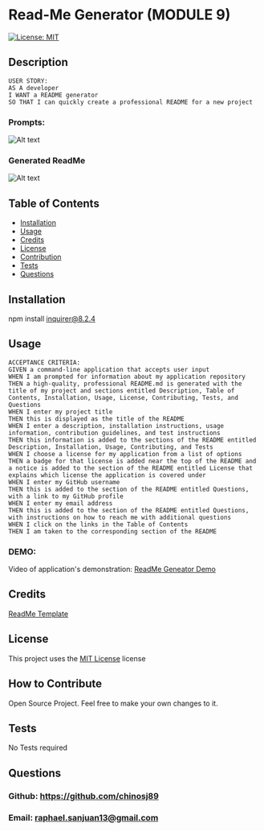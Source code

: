 
  # Read-Me Generator (MODULE 9)

  [![License: MIT](https://img.shields.io/badge/License-MIT-yellow.svg)](https://opensource.org/licenses/MIT)


  ## Description
  ```
  USER STORY:
  AS A developer
  I WANT a README generator
  SO THAT I can quickly create a professional README for a new project
  ```
  ### Prompts: 
  ![Alt text](image-1.png)
  ### Generated ReadMe
  ![Alt text](image.png)
  
  ## Table of Contents
  - [Installation](#installation)
  - [Usage](#usage)
  - [Credits](#credits)
  - [License](#license)
  - [Contribution](#how-to-contribute)
  - [Tests](#tests)
  - [Questions](#questions)
  
  ## Installation
  npm install inquirer@8.2.4
  
  ## Usage 
  ```
  ACCEPTANCE CRITERIA: 
  GIVEN a command-line application that accepts user input
WHEN I am prompted for information about my application repository
THEN a high-quality, professional README.md is generated with the title of my project and sections entitled Description, Table of Contents, Installation, Usage, License, Contributing, Tests, and Questions
WHEN I enter my project title
THEN this is displayed as the title of the README
WHEN I enter a description, installation instructions, usage information, contribution guidelines, and test instructions
THEN this information is added to the sections of the README entitled Description, Installation, Usage, Contributing, and Tests
WHEN I choose a license for my application from a list of options
THEN a badge for that license is added near the top of the README and a notice is added to the section of the README entitled License that explains which license the application is covered under
WHEN I enter my GitHub username
THEN this is added to the section of the README entitled Questions, with a link to my GitHub profile
WHEN I enter my email address
THEN this is added to the section of the README entitled Questions, with instructions on how to reach me with additional questions
WHEN I click on the links in the Table of Contents
THEN I am taken to the corresponding section of the README
  ```
  ### DEMO: 
 Video of application's demonstration: [ReadMe Geneator Demo](https://drive.google.com/file/d/14TMtnMRv3agJQGkVPHaVv334sqwMk9IV/view)
  
  ## Credits
  [ReadMe Template](https://coding-boot-camp.github.io/full-stack/github/professional-readme-guide)
  
  ## License
  This project uses the [MIT License](https://opensource.org/licenses/MIT) license
  
  ## How to Contribute
  Open Source Project. Feel free to make your own changes to it.
  
  ## Tests
  No Tests required
  
  ## Questions
  ### Github: https://github.com/chinosj89
  ### Email: raphael.sanjuan13@gmail.com
  

